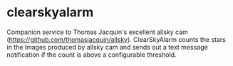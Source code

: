 # clearskyalarm
Companion service to Thomas Jacquin's excellent allsky cam (https://github.com/thomasjacquin/allsky). ClearSkyAlarm counts the stars in the images produced by allsky cam and sends out a text message notification if the count is above a configurable threshold. 

